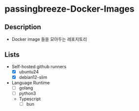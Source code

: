 # passingbreeze-Docker-Images

## Description
- Docker image 들을 모아두는 레포지토리

## Lists
- Self-hosted github runners
  - [x] ubuntu24
  - [x] debian12-slim
- Language Runtime
  - [ ] golang
  - [ ] python3
  - Typescript
    - [ ] bun
